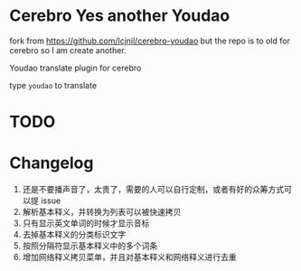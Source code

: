 # Cerebro Yes another Youdao

fork from https://github.com/lcjnil/cerebro-youdao but the repo is to old for cerebro so I am create another. 

Youdao translate plugin for cerebro

type `youdao` to translate

# TODO

# Changelog

1. 还是不要播声音了，太贵了，需要的人可以自行定制，或者有好的众筹方式可以提 issue
2. 解析基本释义，并转换为列表可以被快速拷贝
3. 只有显示英文单词的时候才显示音标
4. 去掉基本释义的分类标识文字
5. 按照分隔符显示基本释义中的多个词条
6. 增加网络释义拷贝菜单，并且对基本释义和网络释义进行去重
